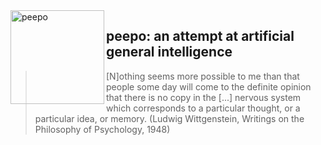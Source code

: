 <img src="https://i.imgur.com/asqHaeo.png" alt="peepo" align="left" height="150" width="150"/>

## peepo: an attempt at artificial general intelligence

> [N]othing seems more possible to me than that people some day will come to the definite opinion that there is no copy in the [...] nervous system which corresponds to a particular thought, or a particular idea, or memory. (Ludwig Wittgenstein, Writings on the Philosophy of Psychology, 1948)
